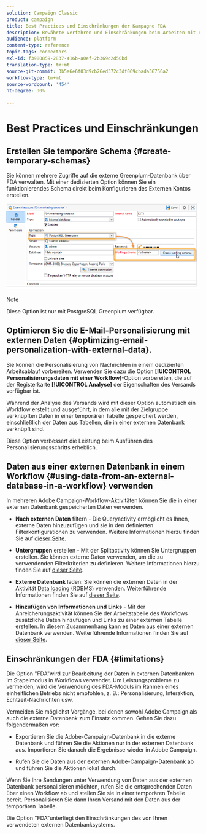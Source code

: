 ```yaml
---
solution: Campaign Classic
product: campaign
title: Best Practices und Einschränkungen der Kampagne FDA
description: Bewährte Verfahren und Einschränkungen beim Arbeiten mit einer externen Datenbank (FDA)
audience: platform
content-type: reference
topic-tags: connectors
exl-id: f3980859-2837-416b-a0ef-2b369d2d50bd
translation-type: tm+mt
source-git-commit: 3b5a6e6f03d9cb26ed372c3df069cbada36756a2
workflow-type: tm+mt
source-wordcount: '454'
ht-degree: 30%

---
```


# Best Practices und Einschränkungen

## Erstellen Sie temporäre Schema {#create-temporary-schemas}

Sie können mehrere Zugriffe auf die externe Greenplum-Datenbank über FDA verwalten. Mit einer dedizierten Option können Sie ein funktionierendes Schema direkt beim Konfigurieren des Externen Kontos erstellen.

![](assets/fda_work_table.png)

>[!NOTE]
>
>Diese Option ist nur mit PostgreSQL Greenplum verfügbar.

## Optimieren Sie die E-Mail-Personalisierung mit externen Daten {#optimizing-email-personalization-with-external-data}.

Sie können die Personalisierung von Nachrichten in einem dedizierten Arbeitsablauf vorbereiten. Verwenden Sie dazu die Option **[!UICONTROL Personalisierungsdaten mit einer Workflow]**-Option vorbereiten, die auf der Registerkarte **[!UICONTROL Analyse]** der Eigenschaften des Versands verfügbar ist.

Während der Analyse des Versands wird mit dieser Option automatisch ein Workflow erstellt und ausgeführt, in dem alle mit der Zielgruppe verknüpften Daten in einer temporären Tabelle gespeichert werden, einschließlich der Daten aus Tabellen, die in einer externen Datenbank verknüpft sind.

Diese Option verbessert die Leistung beim Ausführen des Personalisierungsschritts erheblich.

## Daten aus einer externen Datenbank in einem Workflow {#using-data-from-an-external-database-in-a-workflow} verwenden

In mehreren Adobe Campaign-Workflow-Aktivitäten können Sie die in einer externen Datenbank gespeicherten Daten verwenden.

* **Nach externen Daten**  filtern - Die  [](../../workflow/using/targeting-data.md#selecting-data) Queryactivity ermöglicht es Ihnen, externe Daten hinzuzufügen und sie in den definierten Filterkonfigurationen zu verwenden. Weitere Informationen hierzu finden Sie auf [dieser Seite](../../workflow/using/targeting-data.md#selecting-data).

* **Untergruppen**  erstellen - Mit der  [](../../workflow/using/split.md) Splitactivity können Sie Untergruppen erstellen. Sie können externe Daten verwenden, um die zu verwendenden Filterkriterien zu definieren. Weitere Informationen hierzu finden Sie auf [dieser Seite](../../workflow/using/split.md).

* **Externe Datenbank**  laden: Sie können die externen Daten in der Aktivität  [Data loading](../../workflow/using/data-loading--rdbms-.md) (RDBMS) verwenden. Weiterführende Informationen finden Sie auf [dieser Seite](../../workflow/using/data-loading--rdbms-.md).

* **Hinzufügen von Informationen und Links**  - Mit der  [](../../workflow/using/enrichment.md) Anreicherungsaktivität können Sie der Arbeitstabelle des Workflows zusätzliche Daten hinzufügen und Links zu einer externen Tabelle erstellen. In diesem Zusammenhang kann es Daten aus einer externen Datenbank verwenden. Weiterführende Informationen finden Sie auf [dieser Seite](../../workflow/using/enrichment.md).

## Einschränkungen der FDA {#limitations}

Die Option &quot;FDA&quot;wird zur Bearbeitung der Daten in externen Datenbanken im Stapelmodus in Workflows verwendet. Um Leistungsprobleme zu vermeiden, wird die Verwendung des FDA-Moduls im Rahmen eines einheitlichen Betriebs nicht empfohlen, z. B.: Personalisierung, Interaktion, Echtzeit-Nachrichten usw.

Vermeiden Sie möglichst Vorgänge, bei denen sowohl Adobe Campaign als auch die externe Datenbank zum Einsatz kommen. Gehen Sie dazu folgendermaßen vor:

* Exportieren Sie die Adobe-Campaign-Datenbank in die externe Datenbank und führen Sie die Aktionen nur in der externen Datenbank aus. Importieren Sie danach die Ergebnisse wieder in Adobe Campaign.

* Rufen Sie die Daten aus der externen Adobe-Campaign-Datenbank ab und führen Sie die Aktionen lokal durch.

Wenn Sie Ihre Sendungen unter Verwendung von Daten aus der externen Datenbank personalisieren möchten, rufen Sie die entsprechenden Daten über einen Workflow ab und stellen Sie sie in einer temporären Tabelle bereit. Personalisieren Sie dann Ihren Versand mit den Daten aus der temporären Tabelle.

Die Option &quot;FDA&quot;unterliegt den Einschränkungen des von Ihnen verwendeten externen Datenbanksystems.
